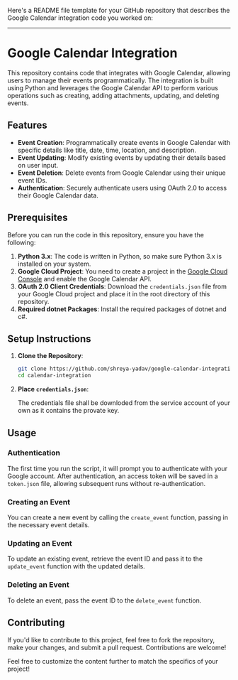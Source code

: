 Here's a README file template for your GitHub repository that describes the Google Calendar integration code you worked on:

---

# Google Calendar Integration

This repository contains code that integrates with Google Calendar, allowing users to manage their events programmatically. The integration is built using Python and leverages the Google Calendar API to perform various operations such as creating, adding attachments, updating, and deleting events.

## Features

- **Event Creation**: Programmatically create events in Google Calendar with specific details like title, date, time, location, and description.
- **Event Updating**: Modify existing events by updating their details based on user input.
- **Event Deletion**: Delete events from Google Calendar using their unique event IDs.
- **Authentication**: Securely authenticate users using OAuth 2.0 to access their Google Calendar data.

## Prerequisites

Before you can run the code in this repository, ensure you have the following:

1. **Python 3.x**: The code is written in Python, so make sure Python 3.x is installed on your system.
2. **Google Cloud Project**: You need to create a project in the [Google Cloud Console](https://console.cloud.google.com/) and enable the Google Calendar API.
3. **OAuth 2.0 Client Credentials**: Download the `credentials.json` file from your Google Cloud project and place it in the root directory of this repository.
4. **Required dotnet Packages**: Install the required packages of dotnet and c#.

## Setup Instructions

1. **Clone the Repository**:

   ```bash
   git clone https://github.com/shreya-yadav/google-calendar-integration.git
   cd calendar-integration
   ```

2. **Place `credentials.json`**:

   The credentials file shall be downloded from the service account of your own as it contains the provate key.


## Usage

### Authentication

The first time you run the script, it will prompt you to authenticate with your Google account. After authentication, an access token will be saved in a `token.json` file, allowing subsequent runs without re-authentication.

### Creating an Event

You can create a new event by calling the `create_event` function, passing in the necessary event details.

### Updating an Event

To update an existing event, retrieve the event ID and pass it to the `update_event` function with the updated details.

### Deleting an Event

To delete an event, pass the event ID to the `delete_event` function.

## Contributing

If you'd like to contribute to this project, feel free to fork the repository, make your changes, and submit a pull request. Contributions are welcome!



Feel free to customize the content further to match the specifics of your project!
